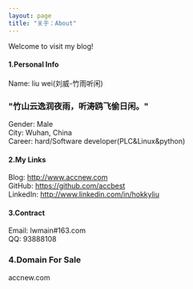 ```yaml
---
layout: page
title: "关于：About"
---
```

Welcome to visit my blog!

#### 1.Personal Info
Name: liu wei(刘威-竹雨听闲)
### "竹山云逸润夜雨，听涛鸥飞偷日闲。"  
Gender: Male  
City: Wuhan, China  
Career: hard/Software developer(PLC&Linux&python)  

#### 2.My Links
Blog: <http://www.accnew.com>  
GitHub: <https://github.com/accbest>  
LinkedIn: <http://www.linkedin.com/in/hokkyliu>  


#### 3.Contract
Email: lwmain#163.com  
QQ: 93888108  

### 4.Domain For Sale
accnew.com  

